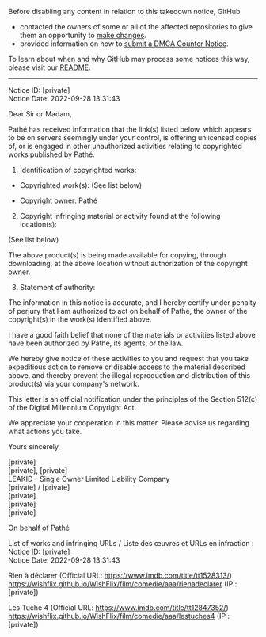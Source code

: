 Before disabling any content in relation to this takedown notice, GitHub
- contacted the owners of some or all of the affected repositories to give them an opportunity to [make changes](https://docs.github.com/en/github/site-policy/dmca-takedown-policy#a-how-does-this-actually-work).
- provided information on how to [submit a DMCA Counter Notice](https://docs.github.com/en/articles/guide-to-submitting-a-dmca-counter-notice).

To learn about when and why GitHub may process some notices this way, please visit our [README](https://github.com/github/dmca/blob/master/README.md#anatomy-of-a-takedown-notice).

---

Notice ID: [private]  
Notice Date: 2022-09-28 13:31:43

Dear Sir or Madam,

Pathé has received information that the link(s) listed below, which appears to be on servers seemingly under your control, is offering unlicensed copies of, or is engaged in other unauthorized activities relating to copyrighted works published by Pathé.

1. Identification of copyrighted works:

- Copyrighted work(s): (See list below)

- Copyright owner: Pathé

2. Copyright infringing material or activity found at the following location(s):

(See list below)

The above product(s) is being made available for copying, through downloading, at the above location without authorization of the copyright owner.

3. Statement of authority:

The information in this notice is accurate, and I hereby certify under penalty of perjury that I am authorized to act on behalf of Pathé, the owner of the copyright(s) in the work(s) identified above.

I have a good faith belief that none of the materials or activities listed above have been authorized by Pathé, its agents, or the law.

We hereby give notice of these activities to you and request that you take expeditious action to remove or disable access to the material described above, and thereby prevent the illegal reproduction and distribution of this product(s) via your company's network.

This letter is an official notification under the principles of the Section 512(c) of the Digital Millennium Copyright Act.

We appreciate your cooperation in this matter. Please advise us regarding what actions you take.

Yours sincerely,

[private]  
[private], [private]  
LEAKID - Single Owner Limited Liability Company  
[private] / [private]  
[private]  
[private]  
[private]  

On behalf of Pathé

List of works and infringing URLs / Liste des œuvres et URLs en infraction :  
Notice ID: [private]  
Notice Date: 2022-09-28 13:31:43

Rien à déclarer (Official URL: https://www.imdb.com/title/tt1528313/)  
https://wishflix.github.io/WishFlix/film/comedie/aaa/rienadeclarer (IP : [private])

Les Tuche 4 (Official URL: https://www.imdb.com/title/tt12847352/)  
https://wishflix.github.io/WishFlix/film/comedie/aaa/lestuches4 (IP : [private])
